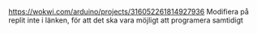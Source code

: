 https://wokwi.com/arduino/projects/316052261814927936
Modifiera på replit inte i länken, för att det ska vara möjligt att programera samtidigt